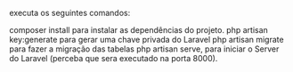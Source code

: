 


 executa os seguintes comandos:

 composer install para instalar as dependências do projeto. 
 php artisan key:generate para gerar uma chave privada do Laravel
 php artisan migrate para fazer a migração das tabelas
 php artisan serve, para iniciar o Server do Laravel 
(perceba que sera executado na porta 8000).
 





